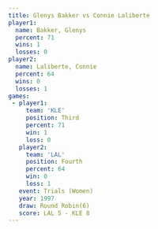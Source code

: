 ```yaml
---
title: Glenys Bakker vs Connie Laliberte
player1:                 
  name: Bakker, Glenys   
  percent: 71            
  wins: 1                
  losses: 0              
player2:                 
  name: Laliberte, Connie
  percent: 64            
  wins: 0                
  losses: 1              
games:
 - player1:         
     team: 'KLE'    
     position: Third
     percent: 71    
     win: 1         
     loss: 0        
   player2:          
     team: 'LAL'     
     position: Fourth
     percent: 64     
     win: 0          
     loss: 1         
   event: Trials (Women)
   year: 1997           
   draw: Round Robin(6) 
   score: LAL 5 - KLE 8 
---
```

